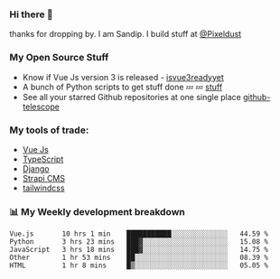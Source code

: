 ### Hi there 👋

thanks for dropping by.
I am Sandip. I build stuff at [@Pixeldust](github.com/pixeldust-in/)

###  **My Open Source Stuff**

 - Know if Vue Js version 3 is released -  [isvue3readyyet](https://github.com/sandiprb/isvue3readyyet)
 - A bunch of Python scripts to get stuff done 💤 💤 [stuff](https://github.com/sandiprb/stuff)
 - See all your starred Github repositories at one single place [github-telescope](https://github.com/sandiprb/github-telescope)



###  **My tools of trade:**
 - [Vue Js](https://github.com/vuejs/vue/)
 - [TypeScript](https://github.com/microsoft/TypeScript)
 - [Django](github.com/django/django)
 - [Strapi CMS](github.com/strapi/strapi)
 - [tailwindcss](https://github.com/tailwindlabs/tailwindcss)


###  📊 **My Weekly development breakdown**
<!--START_SECTION:waka-->
```text
Vue.js       10 hrs 1 min    ███████████░░░░░░░░░░░░░░   44.59 % 
Python       3 hrs 23 mins   ███▓░░░░░░░░░░░░░░░░░░░░░   15.08 % 
JavaScript   3 hrs 18 mins   ███▓░░░░░░░░░░░░░░░░░░░░░   14.75 % 
Other        1 hr 53 mins    ██░░░░░░░░░░░░░░░░░░░░░░░   08.39 % 
HTML         1 hr 8 mins     █▒░░░░░░░░░░░░░░░░░░░░░░░   05.05 % 
```
<!--END_SECTION:waka-->
